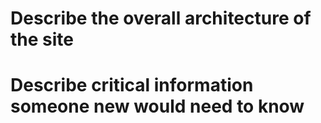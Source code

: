 
# Describe the overall architecture of the site

# Describe critical information someone new would need to know